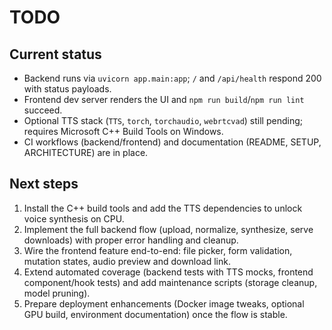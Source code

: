 # TODO

## Current status
- Backend runs via `uvicorn app.main:app`; `/` and `/api/health` respond 200 with status payloads.
- Frontend dev server renders the UI and `npm run build`/`npm run lint` succeed.
- Optional TTS stack (`TTS`, `torch`, `torchaudio`, `webrtcvad`) still pending; requires Microsoft C++ Build Tools on Windows.
- CI workflows (backend/frontend) and documentation (README, SETUP, ARCHITECTURE) are in place.

## Next steps
1. Install the C++ build tools and add the TTS dependencies to unlock voice synthesis on CPU.
2. Implement the full backend flow (upload, normalize, synthesize, serve downloads) with proper error handling and cleanup.
3. Wire the frontend feature end-to-end: file picker, form validation, mutation states, audio preview and download link.
4. Extend automated coverage (backend tests with TTS mocks, frontend component/hook tests) and add maintenance scripts (storage cleanup, model pruning).
5. Prepare deployment enhancements (Docker image tweaks, optional GPU build, environment documentation) once the flow is stable.
